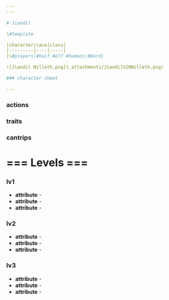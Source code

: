 ```yaml
---
---

# Jiandil

\#template 

|character|race|class|
|---------|----|-----|
|\#player|\#half #elf #human|\#bard|

![Jiandil Nilleth.png](_attachments/Jiandil%20Nilleth.png)

### character sheet

---
```


### actions

### traits

### cantrips

# === Levels ===

### lv1

* **attribute** - 
* **attribute** - 
* **attribute** - 

### lv2

* **attribute** - 
* **attribute** - 
* **attribute** - 

### lv3

* **attribute** - 
* **attribute** - 
* **attribute** - 
